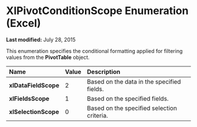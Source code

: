
# XlPivotConditionScope Enumeration (Excel)

 **Last modified:** July 28, 2015

This enumeration specifies the conditional formatting applied for filtering values from the  **PivotTable** object.


|**Name**|**Value**|**Description**|
|:-----|:-----|:-----|
| **xlDataFieldScope**|2|Based on the data in the specified fields.|
| **xlFieldsScope**|1|Based on the specified fields.|
| **xlSelectionScope**|0|Based on the specified selection criteria.|
